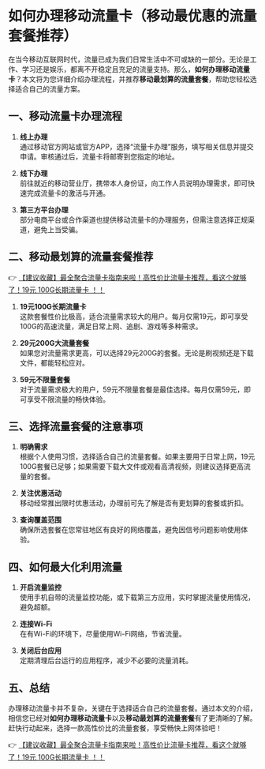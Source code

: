 # 如何办理移动流量卡（移动最优惠的流量套餐推荐）

在当今移动互联网时代，流量已成为我们日常生活中不可或缺的一部分。无论是工作、学习还是娱乐，都离不开稳定且充足的流量支持。那么，**如何办理移动流量卡**？本文将为您详细介绍办理流程，并推荐**移动最划算的流量套餐**，帮助您轻松选择适合自己的流量方案。

## 一、移动流量卡办理流程

1. **线上办理**  
   通过移动官方网站或官方APP，选择“流量卡办理”服务，填写相关信息并提交申请。审核通过后，流量卡将邮寄到您指定的地址。

2. **线下办理**  
   前往就近的移动营业厅，携带本人身份证，向工作人员说明办理需求，即可快速完成流量卡的激活与开通。

3. **第三方平台办理**  
   部分电商平台或合作渠道也提供移动流量卡的办理服务，但需注意选择正规渠道，避免上当受骗。

## 二、移动最划算的流量套餐推荐

👉 [【建议收藏】最全聚合流量卡指南来啦！高性价比流量卡推荐，看这个就够了！19元 100G长期流量卡 ！！](https://bit.ly/Liuliangka)

1. **19元100G长期流量卡**  
   这款套餐性价比极高，适合流量需求较大的用户。每月仅需19元，即可享受100G的高速流量，满足日常上网、追剧、游戏等多种需求。

2. **29元200G大流量套餐**  
   如果您对流量需求更高，可以选择29元200G的套餐。无论是刷视频还是下载文件，都能轻松应对。

3. **59元不限量套餐**  
   对于流量需求极大的用户，59元不限量套餐是最佳选择。每月仅需59元，即可享受不限流量的畅快体验。

## 三、选择流量套餐的注意事项

1. **明确需求**  
   根据个人使用习惯，选择适合自己的流量套餐。如果主要用于日常上网，19元100G套餐已足够；如果需要下载大文件或观看高清视频，则建议选择更高流量的套餐。

2. **关注优惠活动**  
   移动经常推出限时优惠活动，办理前可先了解是否有更划算的套餐或折扣。

3. **查询覆盖范围**  
   确保所选套餐在您常驻地区有良好的网络覆盖，避免因信号问题影响使用体验。

## 四、如何最大化利用流量

1. **开启流量监控**  
   使用手机自带的流量监控功能，或下载第三方应用，实时掌握流量使用情况，避免超额。

2. **连接Wi-Fi**  
   在有Wi-Fi的环境下，尽量使用Wi-Fi网络，节省流量。

3. **关闭后台应用**  
   定期清理后台运行的应用程序，减少不必要的流量消耗。

## 五、总结

办理移动流量卡并不复杂，关键在于选择适合自己的流量套餐。通过本文的介绍，相信您已经对**如何办理移动流量卡**以及**移动最划算的流量套餐**有了更清晰的了解。赶快行动起来，选择一款高性价比的流量套餐，享受畅快上网体验吧！

👉 [【建议收藏】最全聚合流量卡指南来啦！高性价比流量卡推荐，看这个就够了！19元 100G长期流量卡 ！！](https://bit.ly/Liuliangka)